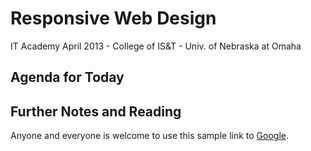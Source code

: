# Responsive Web Design
 IT Academy April 2013 - College of IS&T - Univ. of Nebraska at Omaha

## Agenda for Today


## Further Notes and Reading
Anyone and everyone is welcome to use this sample link to
[Google](http://www.google.com).
